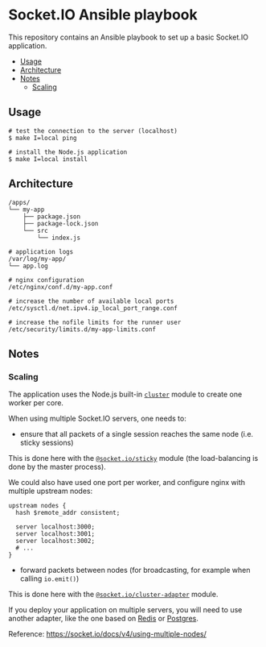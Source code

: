 # Socket.IO Ansible playbook

This repository contains an Ansible playbook to set up a basic Socket.IO application.

- [Usage](#usage)
- [Architecture](#architecture)
- [Notes](#notes)
  - [Scaling](#scaling)

## Usage

```
# test the connection to the server (localhost)
$ make I=local ping

# install the Node.js application
$ make I=local install
```

## Architecture

```
/apps/
└── my-app
    ├── package.json
    ├── package-lock.json
    └── src
        └── index.js

# application logs
/var/log/my-app/
└── app.log

# nginx configuration
/etc/nginx/conf.d/my-app.conf

# increase the number of available local ports
/etc/sysctl.d/net.ipv4.ip_local_port_range.conf

# increase the nofile limits for the runner user
/etc/security/limits.d/my-app-limits.conf
```

## Notes

### Scaling

The application uses the Node.js built-in [`cluster`](https://nodejs.org/api/cluster.html) module to create one worker per core.

When using multiple Socket.IO servers, one needs to:

- ensure that all packets of a single session reaches the same node (i.e. sticky sessions)

This is done here with the [`@socket.io/sticky`](https://github.com/socketio/socket.io-sticky) module (the load-balancing is done by the master process).

We could also have used one port per worker, and configure nginx with multiple upstream nodes:

```
upstream nodes {
  hash $remote_addr consistent;

  server localhost:3000;
  server localhost:3001;
  server localhost:3002;
  # ...
}
```

- forward packets between nodes (for broadcasting, for example when calling `io.emit()`)

This is done here with the [`@socket.io/cluster-adapter`](https://github.com/socketio/socket.io-cluster-adapter) module.

If you deploy your application on multiple servers, you will need to use another adapter, like the one based on [Redis](https://socket.io/docs/v4/redis-adapter/) or [Postgres](https://socket.io/docs/v4/postgres-adapter/).

Reference: https://socket.io/docs/v4/using-multiple-nodes/
